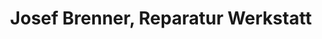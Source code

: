 ---
title: "Josef Brenner, Reparatur Werkstatt"
url: /boebingen-an-der-rems/josef-brenner-reparatur-werkstatt/
shop: Autowerkstatt
---